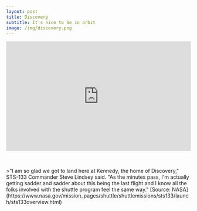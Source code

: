 ```yaml
---
layout: post
title: Discovery
subtitle: It's nice to be in orbit
image: /img/discovery.png
---
```


<iframe width="100%" height="300" scrolling="no" frameborder="no" allow="autoplay" src="https://w.soundcloud.com/player/?url=https%3A//api.soundcloud.com/tracks/707176921&color=%23ff5500&auto_play=false&hide_related=false&show_comments=true&show_user=true&show_reposts=false&show_teaser=true&visual=true"></iframe>
<p>&nbsp;</p>
>"I am so glad we got to land here at Kennedy, the home of Discovery," STS-133 Commander Steve Lindsey said. "As the minutes pass, I'm actually getting sadder and sadder about this being the last flight and I know all the folks involved with the shuttle program feel the same way." [Source: NASA](https://www.nasa.gov/mission_pages/shuttle/shuttlemissions/sts133/launch/sts133overview.html)
